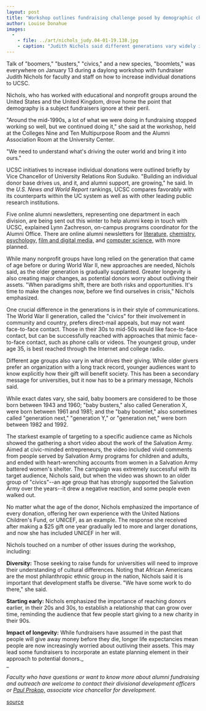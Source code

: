 ```yaml
---
layout: post
title: "Workshop outlines fundraising challenge posed by demographic changes"
author: Louise Donahue
images:
  -
    - file: ../art/nichols_judy.04-01-19.138.jpg
    - caption: "Judith Nichols said different generations vary widely in their communication preferences."
---
```


Talk of "boomers," "busters," "civics," and a new species, "boomlets," was everywhere on January 13 during a daylong workshop with fundraiser Judith Nichols for faculty and staff on how to increase individual donations to UCSC.

Nichols, who has worked with educational and nonprofit groups around the United States and the United Kingdom, drove home the point that demography is a subject fundraisers ignore at their peril.

"Around the mid-1990s, a lot of what we were doing in fundraising stopped working so well, but we continued doing it," she said at the workshop, held at the Colleges Nine and Ten Multipurpose Room and the Alumni Association Room at the University Center.

"We need to understand what's driving the outer world and bring it into ours."  

UCSC initiatives to increase individual donations were outlined briefly by Vice Chancellor of University Relations Ron Suduiko. "Building an individual donor base drives us, and it, and alumni support, are growing," he said. In the _U.S. News and World Report_ rankings, UCSC compares favorably with its counterparts within the UC system as well as with other leading public research institutions.

Five online alumni newsletters, representing one department in each division, are being sent out this winter to help alumni keep in touch with UCSC, explained Lynn Zachreson, on-campus programs coordinator for the Alumni Office. There are online alumni newsletters for [literature,][1] [chemistry,][2] [psychology,][3] [film and digital media,][4] and [computer science,][5] with more planned.   
  
While many nonprofit groups have long relied on the generation that came of age before or during World War II, new approaches are needed, Nichols said, as the older generation is gradually supplanted. Greater longevity is also creating major changes, as potential donors worry about outliving their assets. "When paradigms shift, there are both risks and opportunities. It's time to make the changes now, before we find ourselves in crisis," Nichols emphasized.  

One crucial difference in the generations is in their style of communications. The World War II generation, called the "civics" for their involvement in community and country, prefers direct-mail appeals, but may not want face-to-face contact. Those in their 30s to mid-50s would like face-to-face contact, but can be successfully reached with approaches that mimic face-to-face contact, such as phone calls or videos. The youngest group, under age 35, is best reached through the Internet and college radio.   

Different age groups also vary in what drives their giving. While older givers prefer an organization with a long track record, younger audiences want to know explicitly how their gift will benefit society. This has been a secondary message for universities, but it now has to be a primary message, Nichols said.  

While exact dates vary, she said, baby boomers are considered to be those born between 1943 and 1960; "baby busters," also called Generation X, were born between 1961 and 1981; and the "baby boomlet," also sometimes called "generation next," "generation Y," or "generation net," were born between 1982 and 1992.  

The starkest example of targeting to a specific audience came as Nichols showed the gathering a short video about the work of the Salvation Army. Aimed at civic-minded entrepreneurs, the video included vivid comments from people served by Salvation Army programs for children and adults, and ended with heart-wrenching accounts from women in a Salvation Army battered women's shelter. The campaign was extremely successful with its target audience, Nichols said, but when the video was shown to an older group of "civics"--an age group that has strongly supported the Salvation Army over the years--it drew a negative reaction, and some people even walked out.  

No matter what the age of the donor, Nichols emphasized the importance of every donation, offering her own experience with the United Nations Children's Fund, or UNICEF, as an example. The response she received after making a $25 gift one year gradually led to more and larger donations, and now she has included UNICEF in her will.   

Nichols touched on a number of other issues during the workshop, including:  

**Diversity:** Those seeking to raise funds for universities will need to improve their understanding of cultural differences. Noting that African Americans are the most philanthropic ethnic group in the nation, Nichols said it is important that development staffs be diverse. "We have some work to do there," she said.  

**Starting early:** Nichols emphasized the importance of reaching donors earlier, in their 20s and 30s, to establish a relationship that can grow over time, reminding the audience that few people start giving to a new charity in their 90s.   

**Impact of longevity:** While fundraisers have assumed in the past that people will give away money before they die, longer life expectancies mean people are now increasingly worried about outliving their assets. This may lead some fundraisers to incorporate an estate planning element in their approach to potential donors._  
_

_Faculty who have questions or want to know more about alumni fundraising and outreach are welcome to contact their divisional development officers or [Paul Prokop,][6] associate vice chancellor for development._

[1]: http://www.alumni.ucsc.edu/dept/lit_newsletterfall03.html
[2]: http://www.alumni.ucsc.edu/dept/chem_newsletterwinter04.html
[3]: http://www.alumni.ucsc.edu/dept/psych_newsletterwinter04.html
[4]: http://www.alumni.ucsc.edu/dept/film_dm_news_winter04.html
[5]: http://www.alumni.ucsc.edu/dept/comp_sci_news_winter04.html
[6]: mailto:pjprokop@ucsc.edu

[source](http://www1.ucsc.edu/currents/03-04/01-19/fundraising.html "Permalink to fundraising")
